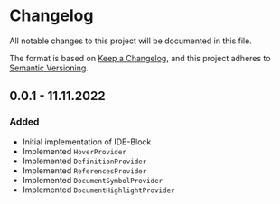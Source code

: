 # Changelog
All notable changes to this project will be documented in this file.

The format is based on [Keep a Changelog](https://keepachangelog.com/en/1.0.0/),
and this project adheres to [Semantic Versioning](https://semver.org/spec/v2.0.0.html).

## 0.0.1 - 11.11.2022

### Added

* Initial implementation of IDE-Block
* Implemented `HoverProvider`
* Implemented `DefinitionProvider`
* Implemented `ReferencesProvider`
* Implemented `DocumentSymbolProvider`
* Implemented `DocumentHighlightProvider`

